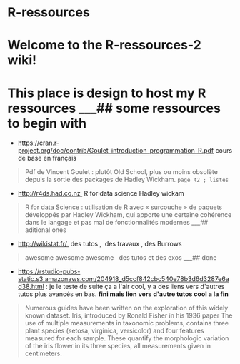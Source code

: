 # R-ressources

# Welcome to the R-ressources-2 wiki!
# This place is design to host my R ressources ___## some ressources to begin with
- https://cran.r-project.org/doc/contrib/Goulet_introduction_programmation_R.pdf cours de base en français
>Pdf de Vincent Goulet : plutôt Old School, plus ou moins obsolète depuis la sortie des packages de Hadley Wickham. 
`page 42 ; listes `
- http://r4ds.had.co.nz  R for data science Hadley wickam 
>R for data Science : utilisation de R avec « surcouche » de paquets développés par Hadley Wickham, qui apporte une certaine cohérence dans le langage et pas mal de fonctionnalités modernes
___## aditional ones
- http://wikistat.fr/  des tutos ,  des travaux , des Burrows
> awesome awesome awesome   des tutos et des exos
___## done
- https://rstudio-pubs-static.s3.amazonaws.com/204918_d5ccf842cbc540e78b3d6d3287e6ad38.html : je le teste de suite ça a l'air cool, y a des liens vers d'autres tutos plus avancés en bas.
**fini mais lien vers d'autre tutos cool a la fin**
> Numerous guides have been written on the exploration of this widely known dataset. Iris, introduced by Ronald Fisher in his 1936 paper The use of multiple measurements in taxonomic problems, contains three plant species (setosa, virginica, versicolor) and four features measured for each sample. These quantify the morphologic variation of the iris flower in its three species, all measurements given in centimeters.
